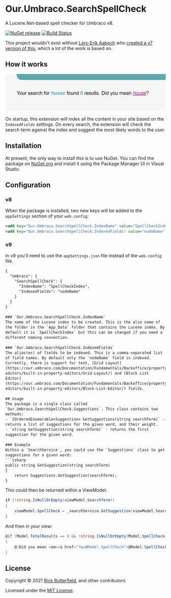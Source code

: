 ﻿# Our.Umbraco.SearchSpellCheck
A Lucene.Net-based spell checker for Umbraco v8.

[![NuGet release](https://img.shields.io/nuget/v/Our.Umbraco.SearchSpellCheck.svg)](https://www.nuget.org/packages/Our.Umbraco.SearchSpellCheck/)
[![Build Status](https://dev.azure.com/rickbutterfield/NuGet%20Packages/_apis/build/status/rickbutterfield.Our.Umbraco.SearchSpellCheck?branchName=main)](https://dev.azure.com/rickbutterfield/NuGet%20Packages/_build/latest?definitionId=2&branchName=main)

This project wouldn't exist without [Lars-Erik Aabech](https://github.com/lars-erik) who [created a v7 version of this](https://blog.aabech.no/archive/building-a-spell-checker-for-search-in-umbraco/), which a lot of the work is based on.

## How it works
![alt text](docs/img/screenshot.png?raw=true "A search result, with a misspelt version of the word 'house'. It is being suggested to the user to instead search for the correct spelling of the word.")

On startup, this extension will index all the content in your site based on the `IndexedFields` settings. On every search, the extension will check the search term against the index and suggest the most likely words to the user.

## Installation
At present, the only way to install this is to use NuGet. You can find the package on [NuGet.org](https://www.nuget.org/packages/Our.Umbraco.SearchSpellCheck/) and install it using the Package Manager UI in Visual Studio.

## Configuration
### v8
When the package is installed, two new keys will be added to the `appSettings` section of your `web.config`:
```xml
<add key="Our.Umbraco.SearchSpellCheck.IndexName" value="SpellCheckIndex" />
<add key="Our.Umbraco.SearchSpellCheck.IndexedFields" value="nodeName" />
```

### v9
In v9 you'll need to use the `appSettings.json` file instead of the `web.config` file.
```
{
  "Umbraco": {
    "SearchSpellCheck": {
      "IndexName": "SpellCheckIndex",
      "IndexedFields": "nodeName"
    }
  }
}

### `Our.Umbraco.SearchSpellCheck.IndexName`
The name of the Lucene index to be created. This is the also name of the folder in the `App_Data` folder that contains the Lucene index. By default it is `SpellCheckIndex` but this can be changed if you need a different naming convention.

### `Our.Umbraco.SearchSpellCheck.IndexedFields`
The alias(es) of fields to be indexed. This is a comma-separated list of field names. By default only the `nodeName` field is indexed. Currently, there is support for text, [Grid Layout](https://our.umbraco.com/Documentation/Fundamentals/Backoffice/property-editors/built-in-property-editors/Grid-Layout/) and [Block List Editor](https://our.umbraco.com/Documentation/Fundamentals/Backoffice/property-editors/built-in-property-editors/Block-List-Editor/) fields.

## Usage
The package is a single class called `Our.Umbraco.SearchSpellCheck.Suggestions`. This class contains two methods:
- `IOrderedEnumerable<Suggestion> GetSuggestions(string searchTerm)` - returns a list of suggestions for the given word, and their weight.
- `string GetSuggestion(string searchTerm)` - returns the first suggestion for the given word.

### Example
Within a `SearchService`, you could use the `Suggestions` class to get suggestions for a given word:
```csharp
public string GetSuggestion(string searchTerm)
{
    return Suggestions.GetSuggestion(searchTerm);
}
```

This could then be returned within a ViewModel:
```csharp
if (!string.IsNullOrEmpty(viewModel.SearchTerm))
{
    viewModel.SpellCheck = _searchService.GetSuggestion(viewModel.SearchTerm);
}
```

And then in your view:
```csharp
@if (Model.TotalResults == 0 && !string.IsNullOrEmpty(Model.SpellCheck))
{
    @:Did you mean <em><a href="?q=@Model.SpellCheck">@Model.SpellCheck</a></em>?
}
```

## License
Copyright &copy; 2021 [Rick Butterfield](https://rickbutterfield.com), and other contributors

Licensed under the [MIT License](LICENSE.md).
